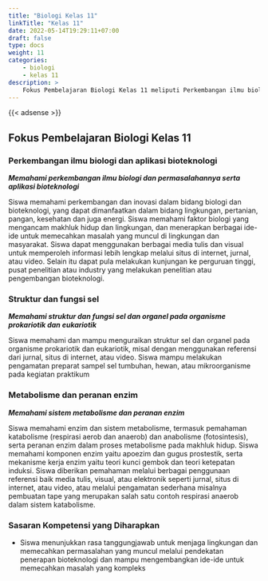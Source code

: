 ```yaml
---
title: "Biologi Kelas 11"
linkTitle: "Kelas 11"
date: 2022-05-14T19:29:11+07:00
draft: false
type: docs
weight: 11
categories:
    - biologi
    - kelas 11
description: >
    Fokus Pembelajaran Biologi Kelas 11 meliputi Perkembangan ilmu biologi dan aplikasi bioteknologi, Struktur dan fungsi sel serta Metabolisme dan peranan enzim
---
```



{{< adsense >}}

## Fokus Pembelajaran Biologi Kelas 11

### Perkembangan ilmu biologi dan aplikasi bioteknologi

***Memahami perkembangan ilmu biologi dan permasalahannya serta aplikasi bioteknologi***

Siswa memahami perkembangan dan inovasi dalam bidang biologi dan bioteknologi, yang dapat dimanfaatkan dalam bidang lingkungan, pertanian, pangan, kesehatan dan juga energi.
Siswa memahami faktor biologi yang mengancam makhluk hidup dan lingkungan, dan menerapkan berbagai ide-ide untuk memecahkan masalah yang muncul di lingkungan dan masyarakat.
Siswa dapat menggunakan berbagai media tulis dan visual untuk memperoleh informasi lebih lengkap melalui situs di internet, jurnal, atau video. Selain itu dapat pula melakukan kunjungan ke perguruan tinggi, pusat penelitian atau industry yang melakukan penelitian atau pengembangan bioteknologi.

### Struktur dan fungsi sel

***Memahami struktur dan fungsi sel dan organel pada organisme prokariotik dan eukariotik***

Siswa memahami dan mampu menguraikan struktur sel dan organel pada organisme prokariotik dan eukariotik, misal dengan menggunakan referensi dari jurnal, situs di internet, atau video. Siswa mampu melakukan pengamatan preparat sampel sel tumbuhan, hewan, atau mikroorganisme pada kegiatan praktikum

### Metabolisme dan peranan enzim

***Memahami sistem metabolisme dan peranan enzim***

Siswa memahami enzim dan sistem metabolisme, termasuk pemahaman katabolisme (respirasi aerob dan anaerob) dan anabolisme (fotosintesis), serta peranan enzim dalam proses metabolisme pada makhluk hidup. Siswa memahami komponen enzim yaitu apoezim dan gugus prostestik, serta mekanisme kerja enzim yaitu teori kunci gembok dan teori ketepatan induksi. Siswa diberikan pemahaman melalui berbagai penggunaan referensi baik media tulis, visual, atau elektronik seperti jurnal, situs di internet, atau video, atau melalui pengamatan sederhana misalnya pembuatan tape yang merupakan salah satu contoh respirasi anaerob dalam sistem katabolisme.

### Sasaran Kompetensi yang Diharapkan

- Siswa menunjukkan rasa tanggungjawab untuk menjaga lingkungan dan memecahkan permasalahan yang muncul melalui pendekatan penerapan bioteknologi dan mampu mengembangkan ide-ide untuk memecahkan masalah yang kompleks
